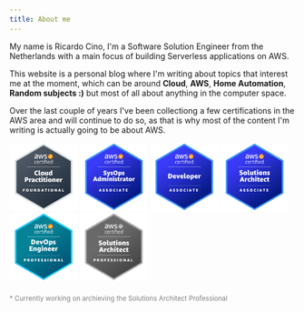 ```yaml
---
title: About me
---
```

My name is Ricardo Cino, I'm a Software Solution Engineer from the Netherlands with a main focus of building Serverless applications on AWS.

This website is a personal blog where I'm writing about topics that interest me at the moment, which can be around **Cloud**, **AWS**, **Home Automation**, **Random subjects :)** but most of all about anything in the computer space.

Over the last couple of years I've been collectiong a few certifications in the AWS area and will continue to do so, as that is why most of the content I'm writing is actually going to be about AWS.

<a href="https://www.credly.com/badges/0bf2820c-7de9-4646-b0b8-f5578e152ea2"><img src="aws-certified-cloud-practicioner.png" style="max-width:120px;display:inline-block;"></a>
<a href="https://www.credly.com/badges/49078dee-dedc-4284-ad91-1637cc00c3e7"><img src="aws-certified-sysops-administrator-associate.png" style="max-width:120px;display:inline-block;"></a>
<a href="https://www.credly.com/badges/98edcc17-984b-4d7e-bb9a-b441c868fcdb"><img src="aws-certified-developer-associate.png" style="max-width:120px;display:inline-block;"></a>
<a href="https://www.credly.com/badges/62f41241-3a52-4b20-8e16-79a16509540d"><img src="aws-certified-solutions-architect-associate.png" style="max-width:120px;display:inline-block;"></a>
<a href="https://www.credly.com/badges/7faf7484-d168-4918-ba48-c13b85b75d39"><img src="aws-certified-devops-engineer-professional.png" style="max-width:120px;display:inline-block;"></a>
<a href="#"><img src="aws-certified-solutions-architect-professional.png" style="max-width:120px;display:inline-block;filter: grayscale(1);"></a>

<span style="color:gray"><sub>* Currently working on archieving the Solutions Architect Professional</sub></span>
